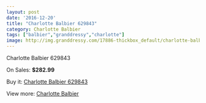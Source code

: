 ```yaml
---
layout: post
date: '2016-12-20'
title: "Charlotte Balbier 629843"
category: Charlotte Balbier
tags: ["balbier","granddressy","charlotte"]
image: http://img.granddressy.com/17886-thickbox_default/charlotte-balbier-629843.jpg
---
```

Charlotte Balbier 629843

On Sales: **$282.99**
<a href="https://www.granddressy.com/en/charlotte-balbier/16885-charlotte-balbier-629843.html"><amp-img layout="responsive" width="600" height="600" src="//img.granddressy.com/17886-thickbox_default/charlotte-balbier-629843.jpg" alt="Charlotte Balbier 629843 0" /></a>

Buy it: [Charlotte Balbier 629843](https://www.granddressy.com/en/charlotte-balbier/16885-charlotte-balbier-629843.html "Charlotte Balbier 629843")

View more: [Charlotte Balbier](https://www.granddressy.com/en/21-charlotte-balbier "Charlotte Balbier")